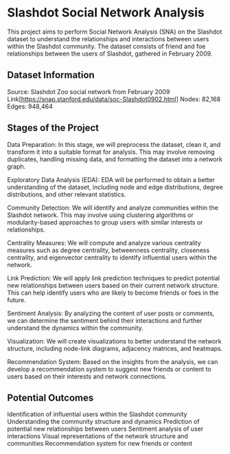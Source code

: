 # Slashdot Social Network Analysis
This project aims to perform Social Network Analysis (SNA) on the Slashdot dataset to understand the relationships and interactions between users within the Slashdot community. The dataset consists of friend and foe relationships between the users of Slashdot, gathered in February 2009.


## Dataset Information

Source: Slashdot Zoo social network from February 2009 Link[https://snap.stanford.edu/data/soc-Slashdot0902.html]
Nodes: 82,168
Edges: 948,464


## Stages of the Project

Data Preparation: In this stage, we will preprocess the dataset, clean it, and transform it into a suitable format for analysis. This may involve removing duplicates, handling missing data, and formatting the dataset into a network graph.

Exploratory Data Analysis (EDA): EDA will be performed to obtain a better understanding of the dataset, including node and edge distributions, degree distributions, and other relevant statistics.

Community Detection: We will identify and analyze communities within the Slashdot network. This may involve using clustering algorithms or modularity-based approaches to group users with similar interests or relationships.

Centrality Measures: We will compute and analyze various centrality measures such as degree centrality, betweenness centrality, closeness centrality, and eigenvector centrality to identify influential users within the network.

Link Prediction: We will apply link prediction techniques to predict potential new relationships between users based on their current network structure. This can help identify users who are likely to become friends or foes in the future.

Sentiment Analysis: By analyzing the content of user posts or comments, we can determine the sentiment behind their interactions and further understand the dynamics within the community.

Visualization: We will create visualizations to better understand the network structure, including node-link diagrams, adjacency matrices, and heatmaps.

Recommendation System: Based on the insights from the analysis, we can develop a recommendation system to suggest new friends or content to users based on their interests and network connections.

## Potential Outcomes

Identification of influential users within the Slashdot community
Understanding the community structure and dynamics
Prediction of potential new relationships between users
Sentiment analysis of user interactions
Visual representations of the network structure and communities
Recommendation system for new friends or content